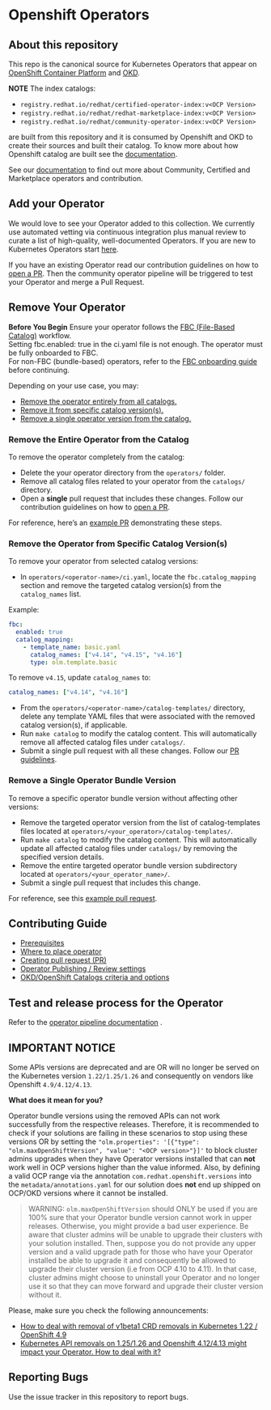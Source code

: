 # Openshift Operators

## About this repository

This repo is the canonical source for Kubernetes Operators that appear on [OpenShift Container Platform](https://openshift.com) and [OKD](https://www.okd.io/).

**NOTE** The index catalogs:

- `registry.redhat.io/redhat/certified-operator-index:v<OCP Version>`
- `registry.redhat.io/redhat/redhat-marketplace-index:v<OCP Version>`
- `registry.redhat.io/redhat/community-operator-index:v<OCP Version>`

are built from this repository and it is
consumed by Openshift and OKD to create their sources and built their catalog. To know more about how
Openshift catalog are built see the [documentation](https://docs.openshift.com/container-platform/4.14/operators/understanding/olm-rh-catalogs.html#olm-rh-catalogs_olm-rh-catalogs).

See our [documentation](https://redhat-openshift-ecosystem.github.io/operator-pipelines/) to find out
more about Community, Certified and Marketplace operators and contribution.

## Add your Operator

We would love to see your Operator added to this collection. We currently use automated vetting via continuous integration plus manual review to curate a list of high-quality, well-documented Operators. If you are new to Kubernetes Operators start [here](https://sdk.operatorframework.io/build/).

If you have an existing Operator read our contribution guidelines on how to [open a PR](users/contributing-via-pr.md). Then the community operator pipeline will be triggered to test your Operator and merge a Pull Request.

## Remove Your Operator

**Before You Begin**
Ensure your operator follows the [FBC (File-Based Catalog)](users/fbc_onboarding.md#file-based-catalog-onboarding) workflow.  
Setting fbc.enabled: true in the ci.yaml file is not enough. The operator must be fully onboarded to FBC.  
For non-FBC (bundle-based) operators, refer to the [FBC onboarding guide](users/fbc_onboarding.md#convert-existing-operator-to-fbc) before continuing.

Depending on your use case, you may:
- [Remove the operator entirely from all catalogs.](#remove-the-entire-operator-from-the-catalog)
- [Remove it from specific catalog version(s).](#remove-the-operator-from-specific-catalog-versions)
- [Remove a single operator version from the catalog.](#remove-a-single-operator-bundle-version)

### Remove the Entire Operator from the Catalog

To remove the operator completely from the catalog:

- Delete the your operator directory from the `operators/` folder.
- Remove all catalog files related to your operator from the `catalogs/` directory.
- Open a **single** pull request that includes these changes. Follow our contribution guidelines on how to [open a PR](users/contributing-via-pr.md).

For reference, here’s an [example PR](https://github.com/redhat-openshift-ecosystem/community-operators-prod/pull/5955/files) demonstrating these steps.

### Remove the Operator from Specific Catalog Version(s)

To remove your operator from selected catalog versions:

- In `operators/<operator-name>/ci.yaml`, locate the `fbc.catalog_mapping` section and remove the targeted catalog version(s) from the `catalog_names` list.

Example:

```yaml
fbc:
  enabled: true
  catalog_mapping:
    - template_name: basic.yaml
      catalog_names: ["v4.14", "v4.15", "v4.16"]
      type: olm.template.basic
```
To remove `v4.15`, update `catalog_names` to:

```yaml
catalog_names: ["v4.14", "v4.16"]
```

- From the `operators/<operator-name>/catalog-templates/` directory, delete any template YAML files that were associated with the removed catalog version(s), if applicable.
- Run `make catalog` to modify the catalog content. This will automatically remove all affected catalog files under `catalogs/`.
- Submit a single pull request with all these changes. Follow our [PR guidelines](users/contributing-via-pr.md).

### Remove a Single Operator Bundle Version

To remove a specific operator bundle version without affecting other versions:

- Remove the targeted operator version from the list of catalog-templates files located at `operators/<your_operator>/catalog-templates/`.
- Run `make catalog` to modify the catalog content. This will automatically update all affected catalog files under `catalogs/` by removing the specified version details.
- Remove the entire targeted operator bundle version subdirectory located at `operators/<your_operator_name>/`.
- Submit a single pull request that includes this change.

For reference, see this [example pull request](https://github.com/Allda/community-operators-pipeline-preprod/pull/34/files).

## Contributing Guide

- [Prerequisites](users/contributing-prerequisites.md)
- [Where to place operator](users/contributing-where-to.md)
- [Creating pull request (PR)](users/contributing-via-pr.md)
- [Operator Publishing / Review settings](users/operator-ci-yaml.md)
- [OKD/OpenShift Catalogs criteria and options](users/packaging-required-criteria-ocp.md)

## Test and release process for the Operator

Refer to the [operator pipeline documentation](users/pipelines_overview.md) .

## IMPORTANT NOTICE

Some APIs versions are deprecated and are OR will no longer be served on the Kubernetes version
`1.22/1.25/1.26` and consequently on vendors like Openshift `4.9/4.12/4.13`.

**What does it mean for you?**

Operator bundle versions using the removed APIs can not work successfully from the respective releases.
Therefore, it is recommended to check if your solutions are failing in these scenarios to stop using these versions
OR by setting the `"olm.properties": '[{"type": "olm.maxOpenShiftVersion", "value": "<OCP version>"}]'`
to block cluster admins upgrades when they have Operator versions installed that can **not**
work well in OCP versions higher than the value informed. Also, by defining a valid OCP range via the annotation `com.redhat.openshift.versions`
into the `metadata/annotations.yaml` for our solution does **not** end up shipped on OCP/OKD versions where it cannot be installed.

> WARNING: `olm.maxOpenShiftVersion` should ONLY be used if you are 100% sure that your Operator bundle version
> cannot work in upper releases. Otherwise, you might provide a bad user experience. Be aware that cluster admins
> will be unable to upgrade their clusters with your solution installed. Then, suppose you do not provide any upper
> version and a valid upgrade path for those who have your Operator installed be able to upgrade it and consequently
> be allowed to upgrade their cluster version (i.e from OCP 4.10 to 4.11). In that case, cluster admins might
> choose to uninstall your Operator and no longer use it so that they can move forward and upgrade their cluster
> version without it.

Please, make sure you check the following announcements:
- [How to deal with removal of v1beta1 CRD removals in Kubernetes 1.22 / OpenShift 4.9](https://github.com/redhat-openshift-ecosystem/community-operators-prod/discussions/138)
- [Kubernetes API removals on 1.25/1.26 and Openshift 4.12/4.13 might impact your Operator. How to deal with it?](https://github.com/redhat-openshift-ecosystem/community-operators-prod/discussions/1182)

## Reporting Bugs

Use the issue tracker in this repository to report bugs.

[k8s-deprecated-guide]: https://kubernetes.io/docs/reference/using-api/deprecation-guide/#v1-22
